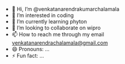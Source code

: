 - 👋 Hi, I’m @venkatanarendrakumarchalamala
- 👀 I’m interested in coding
- 🌱 I’m currently learning  phyton
- 💞️ I’m looking to collaborate on  wipro
- 📫 How to reach me through my email venkatanarendrachalamala@gmail.com
- 😄 Pronouns: ...
- ⚡ Fun fact: ...

<!---
venkatanarendrakumachalamala/venkatanarendrakumachalamala is a ✨ special ✨ repository because its `README.md` (this file) appears on your GitHub profile.
You can click the Preview link to take a look at your changes.
--->
